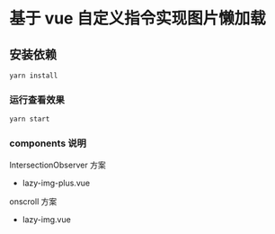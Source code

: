 # 基于 vue 自定义指令实现图片懒加载

## 安装依赖

```
yarn install
```

### 运行查看效果

```
yarn start
```

### components 说明

IntersectionObserver 方案

- lazy-img-plus.vue

onscroll 方案

- lazy-img.vue
